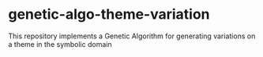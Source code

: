 # genetic-algo-theme-variation
This repository implements a Genetic Algorithm for generating variations on a theme in the symbolic domain
